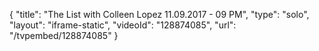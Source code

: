 {
    "title": "The List with Colleen Lopez 11.09.2017 - 09 PM",
    "type": "solo",
    "layout": "iframe-static",
    "videoId": "128874085",
    "url": "\/tvpembed\/128874085"
}